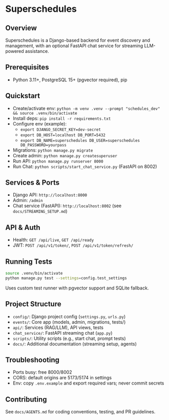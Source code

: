 # Superschedules

## Overview
Superschedules is a Django-based backend for event discovery and management, with an optional FastAPI chat service for streaming LLM-powered assistance.

## Prerequisites
- Python 3.11+, PostgreSQL 15+ (pgvector required), pip

## Quickstart
- Create/activate env: `python -m venv .venv --prompt "schedules_dev" && source .venv/bin/activate`
- Install deps: `pip install -r requirements.txt`
- Configure env (example):
  - `export DJANGO_SECRET_KEY=dev-secret`
  - `export DB_HOST=localhost DB_PORT=5432`
  - `export DB_NAME=superschedules DB_USER=superschedules DB_PASSWORD=yourpass`
- Migrations: `python manage.py migrate`
- Create admin: `python manage.py createsuperuser`
- Run API: `python manage.py runserver 8000`
- Run Chat: `python scripts/start_chat_service.py` (FastAPI on 8002)

## Services & Ports
- Django API: `http://localhost:8000`
- Admin: `/admin`
- Chat service (FastAPI): `http://localhost:8002` (see `docs/STREAMING_SETUP.md`)

## API & Auth
- Health: `GET /api/live`, `GET /api/ready`
- JWT: `POST /api/v1/token/`, `POST /api/v1/token/refresh/`

## Running Tests
```bash
source .venv/bin/activate
python manage.py test --settings=config.test_settings
```

Uses custom test runner with pgvector support and SQLite fallback.

## Project Structure
- `config/`: Django project config (`settings.py`, `urls.py`)
- `events/`: Core app (models, admin, migrations, tests/)
- `api/`: Services (RAG/LLM), API views, tests
- `chat_service/`: FastAPI streaming chat (`app.py`)
- `scripts/`: Utility scripts (e.g., start chat, prompt tests)
- `docs/`: Additional documentation (streaming setup, agents)

## Troubleshooting
- Ports busy: free 8000/8002
- CORS: default origins are 5173/5174 in settings
- Env: copy `.env.example` and export required vars; never commit secrets

## Contributing
See `docs/AGENTS.md` for coding conventions, testing, and PR guidelines.
